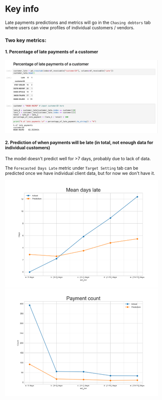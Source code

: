 # Key info

Late payments predictions and metrics will go in the `Chasing debtors` tab where users can view profiles of individual customers / vendors. 

### Two key metrics:
#### 1. Percentage of late payments of a customer
<p align="center">
 <img src="./img/customer_late.png" width="700"/><br>
</p>

#### 2. Prediction of when payments will be late (in total, not enough data for individual customers)
The model doesn't predict well for >7 days, probably due to lack of data.

The `Forecasted Days Late` metric under `Target Setting` tab can be predicted once we have individual client data, but for now we don't have it. 

<p align="center">
 <img src="./output/mean_days_late.png" width="700"/><br>
 <img src="./output/payment_count.png" width="700"/><br>
</p>

